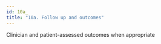 ```yaml
---
id: 10a_
title: "10a. Follow up and outcomes"
---
```

Clinician and patient-assessed outcomes when appropriate